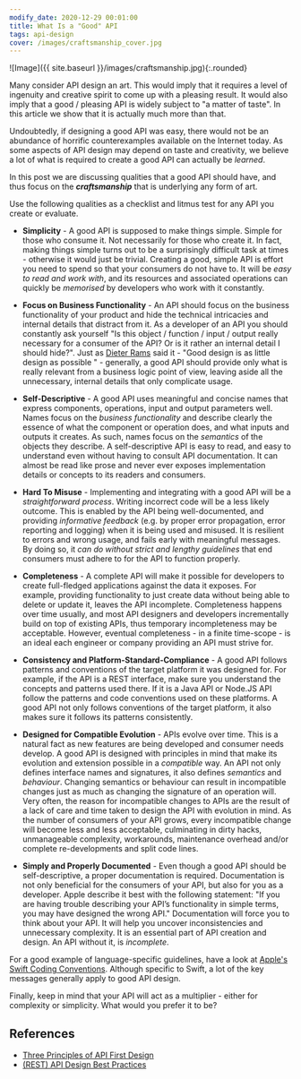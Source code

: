 ```yaml
---
modify_date: 2020-12-29 00:01:00
title: What Is a "Good" API
tags: api-design
cover: /images/craftsmanship_cover.jpg
---
```


![Image]({{ site.baseurl }}/images/craftsmanship.jpg){:.rounded}

Many consider API design an art. 
This would imply that it requires a level of ingenuity and creative spirit to come up with a pleasing result. It would also imply that a good / pleasing API is widely subject to "a matter of taste".
In this article we show that it is actually much more than that.

<!--more-->

Undoubtedly, if designing a good API was easy, there would not be an abundance of horrific counterexamples available on the Internet today. 
As some aspects of API design may depend on taste and creativity, we believe a lot of what is required to create a good API can actually be _learned_. 

In this post we are discussing qualities that a good API should have, and thus focus on the ***craftsmanship*** that is underlying any form of art.

Use the following qualities as a checklist and litmus test for any API you create or evaluate. 

* **Simplicity** - A good API is supposed to make things simple. Simple for those who consume it. Not necessarily for those who create it. In fact, making things simple turns out to be a surprisingly difficult task at times - otherwise it would just be trivial. Creating a good, simple API is effort you need to spend so that your consumers do not have to. It will be _easy to read and work with_, and its resources and associated operations can quickly be _memorised_ by developers who work with it constantly.

* **Focus on Business Functionality** - An API should focus on the business functionality of your product and hide the technical intricacies and internal details that distract from it. As a developer of an API you should constantly ask yourself "Is this object / function / input / output really necessary for a consumer of the API? Or is it rather an internal detail I should hide?". Just as [Dieter Rams](https://en.wikipedia.org/wiki/Dieter_Rams) said it - "Good design is as little design as possible " - generally, a good API should provide only what is really relevant from a business logic point of view, leaving aside all the unnecessary, internal details that only complicate usage.

* **Self-Descriptive** - A good API uses meaningful and concise names that express components, operations, input and output parameters well. Names focus on the _business functionality_ and describe clearly the essence of what the component or operation does, and what inputs and outputs it creates. As such, names focus on the _semantics_ of the objects they describe. A self-descriptive API is easy to read, and easy to understand even without having to consult API documentation. It can almost be read like prose and never ever exposes implementation details or concepts to its readers and consumers.

* **Hard To Misuse** - Implementing and integrating with a good API will be a _straightforward process_. Writing incorrect code will be a less likely outcome.  This is enabled by the API being well-documented, and providing _informative feedback_ (e.g. by proper error propagation, error reporting and logging) when it is being used and misused. It is resilient to errors and wrong usage, and fails early with meaningful messages. By doing so, it _can do without strict and lengthy guidelines_ that end consumers must adhere to for the API to function properly.

* **Completeness** - A complete API will make it possible for developers to create full-fledged applications against the data it exposes.  For example, providing functionality to just create data without being able to delete or update it, leaves the API incomplete.  Completeness happens over time usually, and most API designers and developers incrementally build on top of existing APIs, thus temporary incompleteness may be acceptable. However, eventual completeness - in a finite time-scope - is an ideal each engineer or company providing an API must strive for.

* **Consistency and Platform-Standard-Compliance** - A good API follows patterns and conventions of the target platform it was designed for.  For example, if the API is a REST interface, make sure you understand the concepts and patterns used there. If it is a Java API or Node.JS API follow the patterns and code conventions used on these platforms. A good API not only follows conventions of the target platform, it also makes sure it follows its patterns consistently. 

* **Designed for Compatible Evolution** - APIs evolve over time. This is a natural fact as new features are being developed and consumer needs develop. A good API is designed with principles in mind that make its evolution and extension possible in a _compatible_ way. An API not only defines interface names and signatures, it also defines _semantics_ and _behaviour_. Changing semantics or behaviour can result in incompatible changes just as much as changing the signature of an operation will. Very often, the reason for incompatible changes to APIs are the result of a lack of care and time taken to design the API with evolution in mind. As the number of consumers of your API grows, every incompatible change will become less and less acceptable, culminating in dirty hacks, unmanageable complexity, workarounds, maintenance overhead and/or complete re-developments and split code lines.

* **Simply and Properly Documented** - Even though a good API should be self-descriptive, a proper documentation is required. Documentation is not only beneficial for the consumers of your API, but also for you as a developer. Apple describe it best with the following statement: "If you are having trouble describing your API’s functionality in simple terms, you may have designed the wrong API." Documentation will force you to think about your API. It will help you uncover inconsistencies and unnecessary complexity. It is an essential part of API creation and design. An API without it, is _incomplete_.

For a good example of language-specific guidelines, have a look at [Apple's Swift Coding Conventions](https://swift.org/documentation/api-design-guidelines/). Although specific to Swift, a lot of the key messages generally apply to good API design.

Finally, keep in mind that your API will act as a multiplier - either for complexity or simplicity. What would you prefer it to be?
## References
* [Three Principles of API First Design](https://medium.com/adobetech/three-principles-of-api-first-design-fa6666d9f694)
* [(REST) API Design Best Practices](https://swagger.io/blog/api-design/api-design-best-practices/)

